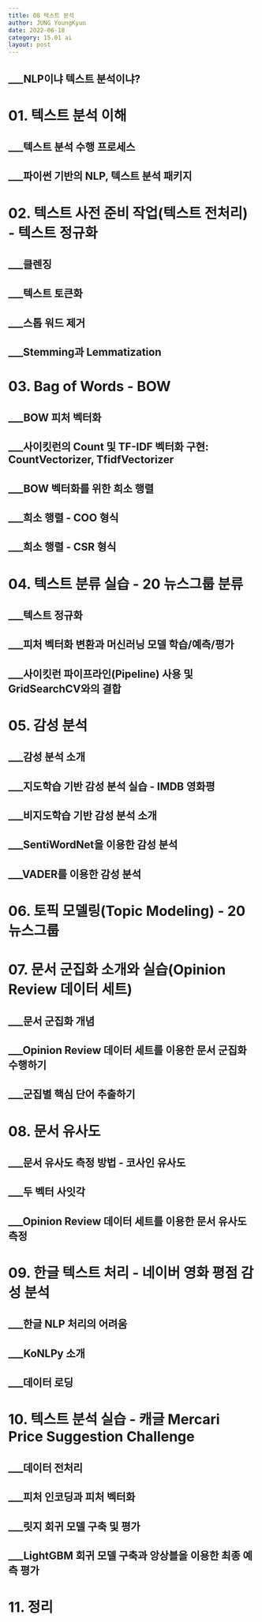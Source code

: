 ```yaml
---
title: 08 텍스트 분석
author: JUNG YoungKyun
date: 2022-06-18
category: 15.01 ai
layout: post
---
```


## ___NLP이냐 텍스트 분석이냐?
# 01. 텍스트 분석 이해
## ___텍스트 분석 수행 프로세스
## ___파이썬 기반의 NLP, 텍스트 분석 패키지
# 02. 텍스트 사전 준비 작업(텍스트 전처리) - 텍스트 정규화
## ___클렌징
## ___텍스트 토큰화
## ___스톱 워드 제거
## ___Stemming과 Lemmatization
# 03. Bag of Words - BOW
## ___BOW 피처 벡터화
## ___사이킷런의 Count 및 TF-IDF 벡터화 구현: CountVectorizer, TfidfVectorizer
## ___BOW 벡터화를 위한 희소 행렬
## ___희소 행렬 - COO 형식
## ___희소 행렬 - CSR 형식
# 04. 텍스트 분류 실습 - 20 뉴스그룹 분류
## ___텍스트 정규화
## ___피처 벡터화 변환과 머신러닝 모델 학습/예측/평가
## ___사이킷런 파이프라인(Pipeline) 사용 및 GridSearchCV와의 결합
# 05. 감성 분석
## ___감성 분석 소개
## ___지도학습 기반 감성 분석 실습 - IMDB 영화평
## ___비지도학습 기반 감성 분석 소개
## ___SentiWordNet을 이용한 감성 분석
## ___VADER를 이용한 감성 분석
# 06. 토픽 모델링(Topic Modeling) - 20 뉴스그룹
# 07. 문서 군집화 소개와 실습(Opinion Review 데이터 세트)
## ___문서 군집화 개념
## ___Opinion Review 데이터 세트를 이용한 문서 군집화 수행하기
## ___군집별 핵심 단어 추출하기
# 08. 문서 유사도
## ___문서 유사도 측정 방법 - 코사인 유사도
## ___두 벡터 사잇각
## ___Opinion Review 데이터 세트를 이용한 문서 유사도 측정
# 09. 한글 텍스트 처리 - 네이버 영화 평점 감성 분석
## ___한글 NLP 처리의 어려움
## ___KoNLPy 소개
## ___데이터 로딩
# 10. 텍스트 분석 실습 - 캐글 Mercari Price Suggestion Challenge
## ___데이터 전처리
## ___피처 인코딩과 피처 벡터화
## ___릿지 회귀 모델 구축 및 평가
## ___LightGBM 회귀 모델 구축과 앙상블을 이용한 최종 예측 평가
# 11. 정리
